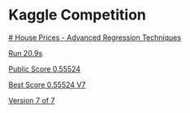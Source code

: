 # Kaggle Competition
<a href='https://www.kaggle.com/code/juliohsu/house-prediction-reg/notebook'/>
# House Prices - Advanced Regression Techniques

Run
20.9s

Public Score
0.55524

Best Score
0.55524 V7


Version 7 of 7

